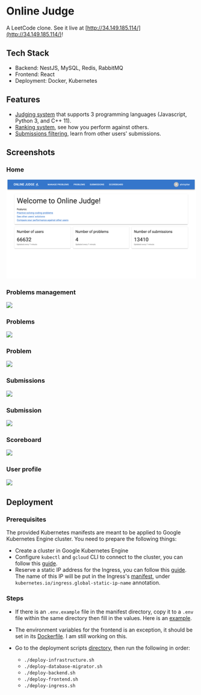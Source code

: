 # Online Judge

A LeetCode clone. See it live at [http://34.149.185.114/](http://34.149.185.114/)!

## Tech Stack

- Backend: NestJS, MySQL, Redis, RabbitMQ
- Frontend: React
- Deployment: Docker, Kubernetes

## Features

- [Judging system](http://34.149.185.114/problems) that supports 3 programming languages (Javascript, Python 3, and C++ 11).
- [Ranking system](http://34.149.185.114/scoreboard), see how you perform against others.
- [Submissions filtering](http://34.149.185.114/submissions), learn from other users' submissions.

## Screenshots

### Home

![Home](https://github.com/alvinpiter/online-judge/blob/main/screenshots/home.png)

### Problems management

![](https://github.com/alvinpiter/online-judge/screenshots/problems-management.png)

### Problems

![](https://github.com/alvinpiter/online-judge/screenshots/problems.png)

### Problem

![](https://github.com/alvinpiter/online-judge/screenshots/problem.png)

### Submissions

![](https://github.com/alvinpiter/online-judge/screenshots/submissions.png)

### Submission

![](https://github.com/alvinpiter/online-judge/screenshots/submission.png)

### Scoreboard

![](https://github.com/alvinpiter/online-judge/screenshots/scoreboard.png)

### User profile

![](https://github.com/alvinpiter/online-judge/screenshots/profile.png)

## Deployment

### Prerequisites

The provided Kubernetes manifests are meant to be applied to Google Kubernetes Engine cluster. You need to prepare the following things:

- Create a cluster in Google Kubernetes Engine
- Configure `kubectl` and `gcloud` CLI to connect to the cluster, you can follow this [guide](https://cloud.google.com/kubernetes-engine/docs/how-to/cluster-access-for-kubectl).
- Reserve a static IP address for the Ingress, you can follow this [guide](https://cloud.google.com/compute/docs/ip-addresses/reserve-static-external-ip-address#reserve_new_static). The name of this IP will be put in the Ingress's [manifest](https://github.com/alvinpiter/online-judge/blob/main/deployment/manifests/ingress/manifest.yml), under `kubernetes.io/ingress.global-static-ip-name` annotation.

### Steps

- If there is an `.env.example` file in the manifest directory, copy it to a `.env` file within the same directory then fill in the values. Here is an [example](https://github.com/alvinpiter/online-judge/blob/main/deployment/manifests/mysql/.env.example).

- The environment variables for the frontend is an exception, it should be set in its [Dockerfile](https://github.com/alvinpiter/online-judge/blob/main/online-judge-frontend/Dockerfile). I am still working on this.

- Go to the deployment scripts [directory](https://github.com/alvinpiter/online-judge/tree/main/deployment/scripts), then run the following in order:

  - `./deploy-infrastructure.sh`
  - `./deploy-database-migrator.sh`
  - `./deploy-backend.sh`
  - `./deploy-frontend.sh`
  - `./deploy-ingress.sh`
